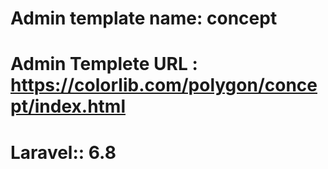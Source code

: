 # Admin template name: concept
# Admin Templete URL : https://colorlib.com/polygon/concept/index.html
# Laravel:: 6.8

